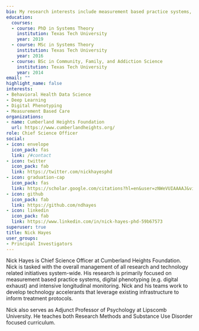 ```yaml
---
bio: My research interests include measurement based practice systems, intensive longitudinal monitoring, and pragmatic behavioral health measurement tools. 
education:
  courses:
  - course: PhD in Systems Theory
    institution: Texas Tech University
    year: 2019
  - course: MSc in Systems Theory
    institution: Texas Tech University
    year: 2016
  - course: BSc in Community, Family, and Addiction Science
    institution: Texas Tech University
    year: 2014
email: ""
highlight_name: false
interests:
- Behavioral Health Data Science
- Deep Learning
- Digital Phenotyping
- Measurement Based Care
organizations:
- name: Cumberland Heights Foundation
  url: https://www.cumberlandheights.org/
role: Chief Science Officer
social:
- icon: envelope
  icon_pack: fas
  link: /#contact
- icon: twitter
  icon_pack: fab
  link: https://twitter.com/nickhayesphd
- icon: graduation-cap
  icon_pack: fas
  link: https://scholar.google.com/citations?hl=en&user=zNWeVUIAAAAJ&view_op=list_works&gmla=AJsN-F4kl-LcAR_Yj9FBMhMilR_3eErPS29isulsKPAPU5_2FPdY23uwTpANpT--vsXC9fr3gm9rL3YkiXJpfBjlFd4oPWrir6bYTcnk2DddsmeCtOSYTPI
- icon: github
  icon_pack: fab
  link: https://github.com/ndhayes
- icon: linkedin
  icon_pack: fab
  link: https://www.linkedin.com/in/nick-hayes-phd-59b67573
superuser: true
title: Nick Hayes
user_groups:
- Principal Investigators
---
```


Nick Hayes is Chief Science Officer at Cumberland Heights Foundation. Nick is tasked with the overall management of all research and technology related initiatives system-wide. His research is primarily focused on measurement based practice systems, digital phenotyping (e.g. digital exhaust) and intensive longitudinal monitoring. Nick and his teams work to develop technology accelerants that leverage existing infrastructure to inform treatment protocols.

Nick also serves as Adjunct Professor of Psychology at Lipscomb University. He teaches both Research Methods and Substance Use Disorder focused curriculum. 

